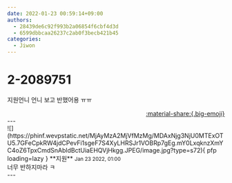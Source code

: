 ```yaml
---
date: 2022-01-23 00:59:14+09:00
authors:
  - 28439de6c92f993b2a06854f6cbf4d3d
  - 6599dbbcaa26237c2ab0f3becb421b45
categories:
  - Jiwon
---
```


# 2-2089751

<div class="post-container" markdown="1">
<div class="content-container md-sidebar__scrollwrap" markdown="1">

지원언니 언니 보고 반했어용 ㅠㅠ 

</div>
</div>

<div style="text-align: right;" markdown="1">
<a href="https://weverse.io/fromis9/fanpost/2-2089751" style="text-align: right;">:material-share:{.big-emoji}</a>
</div>
---

<div class="comments-container md-sidebar__scrollwrap" markdown="1">
<div class="comment" markdown="1">
<div class='id-container' markdown="1">
![](https://phinf.wevpstatic.net/MjAyMzA2MjVfMzMg/MDAxNjg3NjU0MTExOTU5.7GFeCpkRW4jdCPevFi1sgeF7S4XyLHRSJr1VOBRp7gEg.mY0LxqknzXmYC4oZ6TpxCmdSnAbldBctUiaEHQVjHkgg.JPEG/image.jpg?type=s72){ pfp loading=lazy }
**<span class="artist">지원</span>** <small>Jan 23 2022, 01:00</small><br>
</div>
<div class='comment-body' markdown="1">
너무 반하지마라 ㅋ
</div>
</div>
</div>
---
